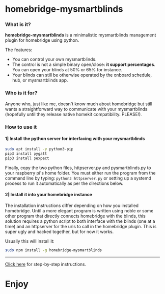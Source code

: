 # homebridge-mysmartblinds

### What is it?

**homebridge-mysmartblinds** is a minimalistic mysmartblinds management plugin for homebridge using python.

The features:
- You can control your own mysmartblinds.
- The control is not a simple binary open/close: **it support percentages**. You can open your blinds at 50% or 65% for instance.
- Your blinds can still be otherwise operated by the onboard schedule, hub, or mysmartblinds app.

### Who is it for?

Anyone who, just like me, doesn't know much about homebridge
but still wants a straightforward way to communicate with your mysmartblinds (hopefully until they release native homekit compatibility. PLEASE!).

### How to use it

#### 1] Install the python server for interfacing with your mysmartblinds

````bash
sudo apt install -y python3-pip
pip3 install pygatt
pip3 install pexpect
````
Finally, copy the two python files, httpserver.py and pysmartblinds.py to your raspberry pi's home folder.
You must either run the program from the command line by typing:
`python3 httpserver.py` 
or setting up a systemd process to run it automatically as per the directions below.

#### 2] Install it into your homebridge instance

The installation instructions differ depending on how you installed homebridge. Until a more elegant program is written using noble or some other program that directly connects homebridge with the blinds, this solution requires a python script to both interface with the blinds (one at a time) and an httpserver for the urls to call in the homebridge plugin. This is super ugly and hacked together, but for now it works.

Usually this will install it:
````bash
sudo npm install -g homebridge-mysmartblinds
````

________________________________________

[Click here](EXAMPLE.MD) for step-by-step instructions.

# Enjoy
